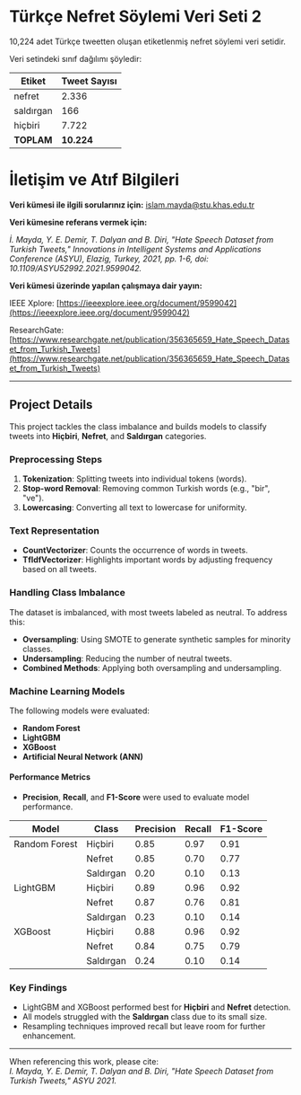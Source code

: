 # Türkçe Nefret Söylemi Veri Seti 2
10,224 adet Türkçe tweetten oluşan etiketlenmiş nefret söylemi veri setidir.

Veri setindeki sınıf dağılımı şöyledir:

| Etiket  | Tweet Sayısı |
| ------------- | ------------- |
| nefret   | 2.336  |
| saldırgan   | 166  |
| hiçbiri  | 7.722   |
| **TOPLAM**  | **10.224**  |

# İletişim ve Atıf Bilgileri

**Veri kümesi ile ilgili sorularınız için:** islam.mayda@stu.khas.edu.tr 

**Veri kümesine referans vermek için:**

*İ. Mayda, Y. E. Demir, T. Dalyan and B. Diri, "Hate Speech Dataset from Turkish Tweets," Innovations in Intelligent Systems and Applications Conference (ASYU), Elazig, Turkey, 2021, pp. 1-6, doi: 10.1109/ASYU52992.2021.9599042.*

**Veri kümesi üzerinde yapılan çalışmaya dair yayın:**

IEEE Xplore: [https://ieeexplore.ieee.org/document/9599042](https://ieeexplore.ieee.org/document/9599042)

ResearchGate: [https://www.researchgate.net/publication/356365659_Hate_Speech_Dataset_from_Turkish_Tweets](https://www.researchgate.net/publication/356365659_Hate_Speech_Dataset_from_Turkish_Tweets)


------------------------------------------------------------------------

## Project Details

This project tackles the class imbalance and builds models to classify tweets into **Hiçbiri**, **Nefret**, and **Saldırgan** categories.

### Preprocessing Steps
1. **Tokenization**: Splitting tweets into individual tokens (words).
2. **Stop-word Removal**: Removing common Turkish words (e.g., "bir", "ve").
3. **Lowercasing**: Converting all text to lowercase for uniformity.

### Text Representation
- **CountVectorizer**: Counts the occurrence of words in tweets.
- **TfIdfVectorizer**: Highlights important words by adjusting frequency based on all tweets.

### Handling Class Imbalance
The dataset is imbalanced, with most tweets labeled as neutral. To address this:
- **Oversampling**: Using SMOTE to generate synthetic samples for minority classes.
- **Undersampling**: Reducing the number of neutral tweets.
- **Combined Methods**: Applying both oversampling and undersampling.

### Machine Learning Models
The following models were evaluated:
- **Random Forest**
- **LightGBM**
- **XGBoost**
- **Artificial Neural Network (ANN)**

#### Performance Metrics
- **Precision**, **Recall**, and **F1-Score** were used to evaluate model performance.

| Model         | Class         | Precision | Recall | F1-Score |
|---------------|---------------|-----------|--------|----------|
| Random Forest | Hiçbiri       | 0.85      | 0.97   | 0.91     |
|               | Nefret        | 0.85      | 0.70   | 0.77     |
|               | Saldırgan     | 0.20      | 0.10   | 0.13     |
| LightGBM      | Hiçbiri       | 0.89      | 0.96   | 0.92     |
|               | Nefret        | 0.87      | 0.76   | 0.81     |
|               | Saldırgan     | 0.23      | 0.10   | 0.14     |
| XGBoost       | Hiçbiri       | 0.88      | 0.96   | 0.92     |
|               | Nefret        | 0.84      | 0.75   | 0.79     |
|               | Saldırgan     | 0.24      | 0.10   | 0.14     |

### Key Findings
- LightGBM and XGBoost performed best for **Hiçbiri** and **Nefret** detection.
- All models struggled with the **Saldırgan** class due to its small size.
- Resampling techniques improved recall but leave room for further enhancement.

---

When referencing this work, please cite:  
*I. Mayda, Y. E. Demir, T. Dalyan and B. Diri, "Hate Speech Dataset from Turkish Tweets," ASYU 2021.*  

